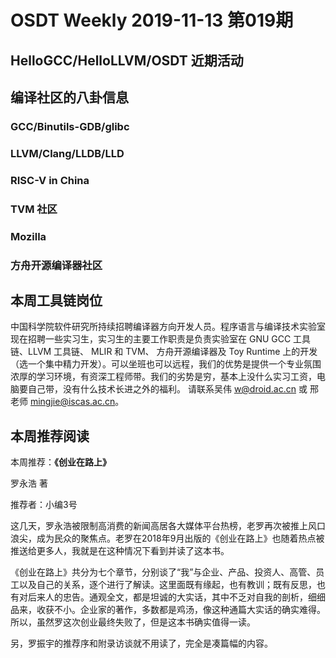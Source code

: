 # OSDT Weekly 2019-11-13 第019期

## HelloGCC/HelloLLVM/OSDT 近期活动

## 编译社区的八卦信息

### GCC/Binutils-GDB/glibc

### LLVM/Clang/LLDB/LLD

### RISC-V in China

### TVM 社区

### Mozilla

### 方舟开源编译器社区

## 本周工具链岗位

中国科学院软件研究所持续招聘编译器方向开发人员。程序语言与编译技术实验室现在招聘一些实习生，实习生的主要工作职责是负责实验室在 GNU GCC 工具链、LLVM 工具链、 MLIR 和 TVM、 方舟开源编译器及 Toy Runtime 上的开发（选一个集中精力开发）。可以坐班也可以远程，我们的优势是提供一个专业氛围浓厚的学习环境，有资深工程师带。我们的劣势是穷，基本上没什么实习工资，电脑要自己带，没有什么技术长进之外的福利。
请联系吴伟 w@droid.ac.cn 或 邢老师 mingjie@iscas.ac.cn。

## 本周推荐阅读

本周推荐：**《创业在路上》**

罗永浩 著

推荐者：小编3号

这几天，罗永浩被限制高消费的新闻高居各大媒体平台热榜，老罗再次被推上风口浪尖，成为民众的聚焦点。老罗在2018年9月出版的《创业在路上》也随着热点被推送给更多人，我就是在这种情况下看到并读了这本书。

《创业在路上》共分为七个章节，分别谈了“我”与企业、产品、投资人、高管、员工以及自己的关系，逐个进行了解读。这里面既有缘起，也有教训；既有反思，也有对后来人的忠告。通观全文，都是坦诚的大实话，其中不乏对自我的剖析，细细品来，收获不小。企业家的著作，多数都是鸡汤，像这种通篇大实话的确实难得。所以，虽然罗这次创业最终失败了，但是这本书确实值得一读。

另，罗振宇的推荐序和附录访谈就不用读了，完全是凑篇幅的内容。
